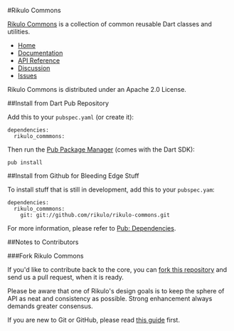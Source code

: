 #Rikulo Commons


[Rikulo Commons](http://rikulo.org) is a collection of common reusable Dart classes and utilities.

* [Home](http://rikulo.org)
* [Documentation](http://docs.rikulo.org)
* [API Reference](http://api.rikulo.org/rikulo-commons/latest)
* [Discussion](http://stackoverflow.com/questions/tagged/rikulo)
* [Issues](https://github.com/rikulo/rikulo-commons/issues)

Rikulo Commons is distributed under an Apache 2.0 License.

##Install from Dart Pub Repository

Add this to your `pubspec.yaml` (or create it):

    dependencies:
      rikulo_commmons:

Then run the [Pub Package Manager](http://pub.dartlang.org/doc) (comes with the Dart SDK):

    pub install

##Install from Github for Bleeding Edge Stuff

To install stuff that is still in development, add this to your `pubspec.yam`:

    dependencies:
      rikulo_commmons:
        git: git://github.com/rikulo/rikulo-commons.git

For more information, please refer to [Pub: Dependencies](http://pub.dartlang.org/doc/pubspec.html#dependencies).

##Notes to Contributors

###Fork Rikulo Commons

If you'd like to contribute back to the core, you can [fork this repository](https://help.github.com/articles/fork-a-repo) and send us a pull request, when it is ready.

Please be aware that one of Rikulo's design goals is to keep the sphere of API as neat and consistency as possible. Strong enhancement always demands greater consensus.

If you are new to Git or GitHub, please read [this guide](https://help.github.com/) first.
